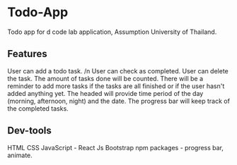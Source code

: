 # Todo-App
Todo app for d code lab application, Assumption University of Thailand.

## Features
User can add a todo task. /n
User can check as completed.
User can delete the task.
The amount of tasks done will be counted.
There will be a reminder to add more tasks if the tasks are all finished or if the user hasn't added anything yet.
The headed will provide time period of the day (morning, afternoon, night) and the date.
The progress bar will keep track of the completed tasks.

## Dev-tools
HTML
CSS
JavaScript - React Js
Bootstrap
npm packages - progress bar, animate.

